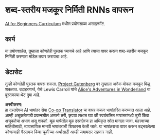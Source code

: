 <!--
CO_OP_TRANSLATOR_METADATA:
{
  "original_hash": "439e12796197a90e7623d4c9c057b9c2",
  "translation_date": "2025-08-26T08:23:05+00:00",
  "source_file": "lessons/5-NLP/17-GenerativeNetworks/lab/README.md",
  "language_code": "mr"
}
-->
# शब्द-स्तरीय मजकूर निर्मिती RNNs वापरून

[AI for Beginners Curriculum](https://github.com/microsoft/ai-for-beginners) मधील प्रयोगशाळा असाइनमेंट.

## कार्य

या प्रयोगशाळेत, तुम्हाला कोणतेही पुस्तक घ्यायचे आहे आणि त्याचा वापर करून शब्द-स्तरीय मजकूर निर्मिती करणारा मॉडेल तयार करायचा आहे.

## डेटासेट

तुम्ही कोणतेही पुस्तक वापरू शकता. [Project Gutenberg](https://www.gutenberg.org/) वर तुम्हाला अनेक मोफत मजकूर मिळू शकतात. उदाहरणार्थ, येथे Lewis Carroll यांचे [Alice's Adventures in Wonderland](https://www.gutenberg.org/files/11/11-0.txt) या पुस्तकाचा थेट दुवा आहे.

**अस्वीकरण**:  
हा दस्तऐवज AI भाषांतर सेवा [Co-op Translator](https://github.com/Azure/co-op-translator) चा वापर करून भाषांतरित करण्यात आला आहे. आम्ही अचूकतेसाठी प्रयत्नशील असलो तरी, कृपया लक्षात घ्या की स्वयंचलित भाषांतरांमध्ये त्रुटी किंवा अचूकतेचा अभाव असू शकतो. मूळ भाषेतील मूळ दस्तऐवज हा अधिकृत स्रोत मानला जावा. महत्त्वाच्या माहितीसाठी, व्यावसायिक मानवी भाषांतराची शिफारस केली जाते. या भाषांतराचा वापर करून उद्भवलेल्या कोणत्याही गैरसमज किंवा चुकीच्या अर्थासाठी आम्ही जबाबदार राहणार नाही.
